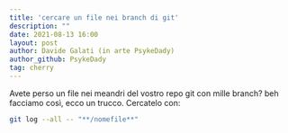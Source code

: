 ```yaml
---
title: 'cercare un file nei branch di git'
description: ""
date: 2021-08-13 16:00
layout: post
author: Davide Galati (in arte PsykeDady)
author_github: PsykeDady
tag: cherry
---
```


Avete perso un file nei meandri del vostro repo git con mille branch? 
beh facciamo così, ecco un trucco. Cercatelo con: 
```bash
git log --all -- "**/nomefile**"
```

